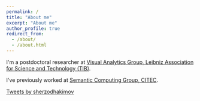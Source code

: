 ```yaml
---
permalink: /
title: "About me"
excerpt: "About me"
author_profile: true
redirect_from: 
  - /about/
  - /about.html
---
```


I'm a postdoctoral researcher at <a href="https://www.tib.eu/en/research-development/visual-analytics/" target="_blank">Visual Analytics Group, Leibniz Association for Science and Technology (TIB)</a>. 

I've previously worked at  <a href="http://sc.cit-ec.uni-bielefeld.de/" target="_blank">Semantic Computing Group, CITEC</a>.


<a class="twitter-timeline" data-width="450" data-height="500" href="https://twitter.com/sherzodhakimov?ref_src=twsrc%5Etfw">Tweets by sherzodhakimov</a> <script async src="https://platform.twitter.com/widgets.js" charset="utf-8"></script>
